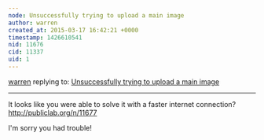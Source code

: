 ```yaml
---
node: Unsuccessfully trying to upload a main image
author: warren
created_at: 2015-03-17 16:42:21 +0000
timestamp: 1426610541
nid: 11676
cid: 11337
uid: 1
---
```




[warren](../profile/warren) replying to: [Unsuccessfully trying to upload a main image](../notes/Alex_the_Ukrainian/03-13-2015/unsuccessfully-trying-to-upload-a-main-image)

----
It looks like you were able to solve it with a faster internet connection? http://publiclab.org/n/11677

I'm sorry you had trouble!